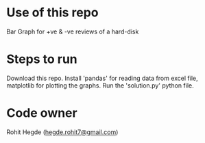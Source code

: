 # Use of this repo
Bar Graph for +ve &amp; -ve reviews of a hard-disk

# Steps to run

Download this repo. Install 'pandas' for reading data from excel file, matplotlib for plotting the graphs. Run the 'solution.py' python file.

# Code owner
Rohit Hegde (hegde.rohit7@gmail.com)

